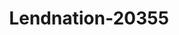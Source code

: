 ---
f_zip-code: 78064
f_state-code: TX
title: Lendnation-20355
f_phone: 830-743-9790
f_city-only: Pleasanton
f_address: 2120 W Oaklawn Rd Suite D Pleasanton
f_location-unique-id: '20355'
slug: lendnation-20355
updated-on: '2024-05-30T13:46:58.046Z'
created-on: '2024-05-30T13:36:59.803Z'
published-on: '2024-05-30T13:54:32.469Z'
f_city-state: cms/city/pleasanton-tx.md
f_company: cms/company/lendnation.md
f_state: cms/state/texas.md
layout: '[payday-loan].html'
tags: payday-loan
---